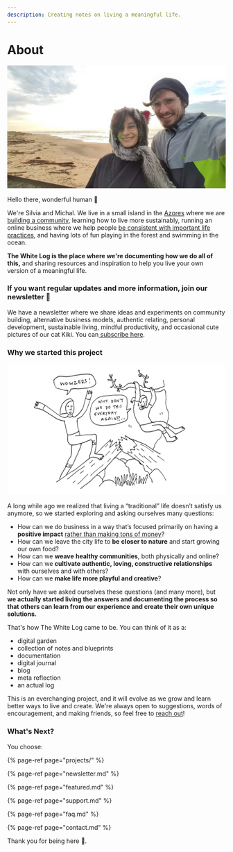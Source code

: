 ```yaml
---
description: Creating notes on living a meaningful life.
---
```


# About

![](.gitbook/assets/ms.jpg)

Hello there, wonderful human 👋

We're Silvia and Michal. We live in a small island in the [Azores](https://goo.gl/maps/LiZz2dd2TRfrMqVA8) where we are [building a community](https://app.gitbook.com/@heymichal/s/pico/congregation), learning how to live more sustainably, running an online business where we help people [be consistent with important life practices](https://beta.thewhitelog.com/projects/year-of-practice), and having lots of fun playing in the forest and swimming in the ocean.

**The White Log is the place where we're documenting how we do all of this,** and sharing resources and inspiration to help you live your own version of a meaningful life.

### If you want regular updates and more information, join our newsletter 💌

We have a newsletter where we share ideas and experiments on community building, alternative business models, authentic relating, personal development, sustainable living, mindful productivity, and occasional cute pictures of our cat Kiki. You can[ subscribe here](https://honeyboom-llp.ck.page/03af8bbee7).

### Why we started this project

![](.gitbook/assets/no-chairs-forest.png)

A long while ago we realized that living a “traditional” life doesn’t satisfy us anymore, so we started exploring and asking ourselves many questions:

* How can we do business in a way that’s focused primarily on having a **positive impact** [rather than making tons of money](https://beta.thewhitelog.com/notes/less-money-more-freedom)? 
* How can we leave the city life to **be** **closer to nature** and start growing our own food? 
* How can we **weave** **healthy communities**, both physically and online? 
* How can we **cultivate authentic, loving, constructive relationships** with ourselves and with others? 
* How can we **make life more playful and creative**?

Not only have we asked ourselves these questions \(and many more\), but **we actually started living the answers and documenting the process so that others can learn from our experience and create their own unique solutions.**

That's how The White Log came to be. You can think of it as a:

* digital garden
* collection of notes and blueprints
* documentation
* digital journal
* blog
* meta reflection
* an actual log

This is an everchanging project, and it will evolve as we grow and learn better ways to live and create. We're always open to suggestions, words of encouragement, and making friends, so feel free to [reach out](contact.md)!

### **What's Next?**

You choose:

{% page-ref page="projects/" %}

{% page-ref page="newsletter.md" %}

{% page-ref page="featured.md" %}

{% page-ref page="support.md" %}

{% page-ref page="faq.md" %}

{% page-ref page="contact.md" %}

Thank you for being here 🙏.

